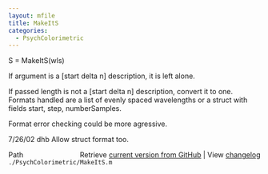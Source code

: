 ```yaml
---
layout: mfile
title: MakeItS
categories:
  - PsychColorimetric
---
```


S = MakeItS\(wls\)

If argument is a \[start delta n\] description, it is
left alone.

If passed length is not a \[start delta n\] description,
convert it to one.  Formats handled are a list of evenly
spaced wavelengths or a struct with fields start, step, numberSamples.

Format error checking could be more agressive.

7/26/02  dhb  Allow struct format too.


<div class="code_header" style="text-align:right;">
  <span style="float:left;">Path&nbsp;&nbsp;</span> <span class="counter">Retrieve <a href=
  "https://raw.github.com/Psychtoolbox-3/Psychtoolbox-3/beta/./PsychColorimetric/MakeItS.m">current version from GitHub</a> | View <a href=
  "https://github.com/Psychtoolbox-3/Psychtoolbox-3/commits/beta/./PsychColorimetric/MakeItS.m">changelog</a></span>
</div>
<div class="code">
  <code>./PsychColorimetric/MakeItS.m</code>
</div>
